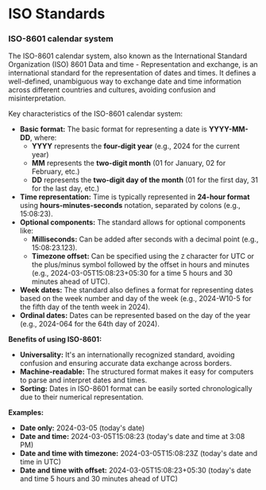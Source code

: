 # ISO Standards

### ISO-8601 calendar system

The ISO-8601 calendar system, also known as the International Standard Organization (ISO) 8601 Data and time - Representation and exchange, is an international standard for the representation of dates and times. It defines a well-defined, unambiguous way to exchange date and time information across different countries and cultures, avoiding confusion and misinterpretation.

Key characteristics of the ISO-8601 calendar system:

* **Basic format:** The basic format for representing a date is **YYYY-MM-DD**, where:
  * **YYYY** represents the **four-digit year** (e.g., 2024 for the current year)
  * **MM** represents the **two-digit month** (01 for January, 02 for February, etc.)
  * **DD** represents the **two-digit day of the month** (01 for the first day, 31 for the last day, etc.)
* **Time representation:** Time is typically represented in **24-hour format** using **hours-minutes-seconds** notation, separated by colons (e.g., 15:08:23).
* **Optional components:** The standard allows for optional components like:
  * **Milliseconds:** Can be added after seconds with a decimal point (e.g., 15:08:23.123).
  * **Timezone offset:** Can be specified using the `Z` character for UTC or the plus/minus symbol followed by the offset in hours and minutes (e.g., 2024-03-05T15:08:23+05:30 for a time 5 hours and 30 minutes ahead of UTC).
* **Week dates:** The standard also defines a format for representing dates based on the week number and day of the week (e.g., 2024-W10-5 for the fifth day of the tenth week in 2024).
* **Ordinal dates:** Dates can be represented based on the day of the year (e.g., 2024-064 for the 64th day of 2024).

**Benefits of using ISO-8601:**

* **Universality:** It's an internationally recognized standard, avoiding confusion and ensuring accurate data exchange across borders.
* **Machine-readable:** The structured format makes it easy for computers to parse and interpret dates and times.
* **Sorting:** Dates in ISO-8601 format can be easily sorted chronologically due to their numerical representation.

**Examples:**

* **Date only:** 2024-03-05 (today's date)
* **Date and time:** 2024-03-05T15:08:23 (today's date and time at 3:08 PM)
* **Date and time with timezone:** 2024-03-05T15:08:23Z (today's date and time in UTC)
* **Date and time with offset:** 2024-03-05T15:08:23+05:30 (today's date and time 5 hours and 30 minutes ahead of UTC)
